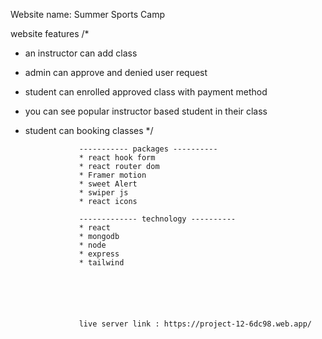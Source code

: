 Website name: Summer Sports Camp

website features
/*
* an instructor can add class 
* admin can approve and denied user request 
* student can enrolled approved class with  payment method
* you can see popular instructor based student in their class
* student can booking classes
*/

                  ----------- packages ----------
                  * react hook form
                  * react router dom
                  * Framer motion 
                  * sweet Alert
                  * swiper js 
                  * react icons

                  ------------- technology ----------
                  * react 
                  * mongodb
                  * node 
                  * express
                  * tailwind 
                  





                  live server link : https://project-12-6dc98.web.app/